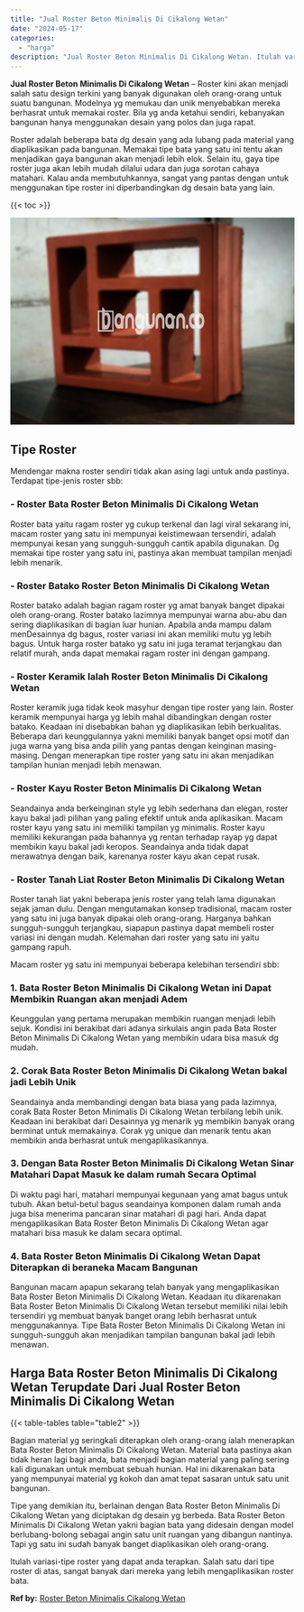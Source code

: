 ```yaml
---
title: "Jual Roster Beton Minimalis Di Cikalong Wetan"
date: "2024-05-17"
categories: 
  - "harga"
description: "Jual Roster Beton Minimalis Di Cikalong Wetan. Itulah variasi-tipe roster yang dapat anda terapkan. Salah satu dari tipe roster di atas, sangat banyak dari m..."
---
```


**Jual Roster Beton Minimalis Di Cikalong Wetan** – Roster kini akan menjadi salah satu design terkini yang banyak digunakan oleh orang-orang untuk suatu bangunan. Modelnya yg memukau dan unik menyebabkan mereka berhasrat untuk memakai roster. Bila yg anda ketahui sendiri, kebanyakan bangunan hanya menggunakan desain yang polos dan juga rapat.

Roster adalah beberapa bata dg desain yang ada lubang pada material yang diaplikasikan pada bangunan. Memakai tipe bata yang satu ini tentu akan menjadikan gaya bangunan akan menjadi lebih elok. Selain itu, gaya tipe roster juga akan lebih mudah dilalui udara dan juga sorotan cahaya matahari. Kalau anda membutuhkannya, sangat yang pantas dengan untuk menggunakan tipe roster ini diperbandingkan dg desain bata yang lain.

{{< toc >}}

![Jual Roster Beton Minimalis Di Cikalong Wetan](/images/bata-roster-minimalis-12.png)

## Tipe Roster

Mendengar makna roster sendiri tidak akan asing lagi untuk anda pastinya. Terdapat tipe-jenis roster sbb:

### \- Roster Bata Roster Beton Minimalis Di Cikalong Wetan

Roster bata yaitu ragam roster yg cukup terkenal dan lagi viral sekarang ini, macam roster yang satu ini mempunyai keistimewaan tersendiri, adalah mempunyai kesan yang sungguh-sungguh cantik apabila digunakan. Dg memakai tipe roster yang satu ini, pastinya akan membuat tampilan menjadi lebih menarik.

### \- Roster Batako Roster Beton Minimalis Di Cikalong Wetan

Roster batako adalah bagian ragam roster yg amat banyak banget dipakai oleh orang-orang. Roster batako lazimnya mempunyai warna abu-abu dan sering diaplikasikan di bagian luar hunian. Apabila anda mampu dalam menDesainnya dg bagus, roster variasi ini akan memiliki mutu yg lebih bagus. Untuk harga roster batako yg satu ini juga teramat terjangkau dan relatif murah, anda dapat memakai ragam roster ini dengan gampang.

### \- Roster Keramik Ialah Roster Beton Minimalis Di Cikalong Wetan

Roster keramik juga tidak keok masyhur dengan tipe roster yang lain. Roster keramik mempunyai harga yg lebih mahal dibandingkan dengan roster batako. Keadaan ini disebabkan bahan yg diaplikasikan lebih berkualitas. Beberapa dari keunggulannya yakni memiliki banyak banget opsi motif dan juga warna yang bisa anda pilih yang pantas dengan keinginan masing-masing. Dengan menerapkan tipe roster yang satu ini akan menjadikan tampilan hunian menjadi lebih menawan.

### \- Roster Kayu Roster Beton Minimalis Di Cikalong Wetan

Seandainya anda berkeinginan style yg lebih sederhana dan elegan, roster kayu bakal jadi pilihan yang paling efektif untuk anda aplikasikan. Macam roster kayu yang satu ini memiliki tampilan yg minimalis. Roster kayu memiliki kekurangan pada bahannya yg rentan terhadap rayap yg dapat membikin kayu bakal jadi keropos. Seandainya anda tidak dapat merawatnya dengan baik, karenanya roster kayu akan cepat rusak.

### \- Roster Tanah Liat Roster Beton Minimalis Di Cikalong Wetan

Roster tanah liat yakni beberapa jenis roster yang telah lama digunakan sejak jaman dulu. Dengan mengutamakan konsep tradisional, macam roster yang satu ini juga banyak dipakai oleh orang-orang. Harganya bahkan sungguh-sungguh terjangkau, siapapun pastinya dapat membeli roster variasi ini dengan mudah. Kelemahan dari roster yang satu ini yaitu gampang rapuh.

Macam roster yg satu ini mempunyai beberapa kelebihan tersendiri sbb:

### 1\. Bata Roster Beton Minimalis Di Cikalong Wetan ini Dapat Membikin Ruangan akan menjadi Adem

Keunggulan yang pertama merupakan membikin ruangan menjadi lebih sejuk. Kondisi ini berakibat dari adanya sirkulais angin pada Bata Roster Beton Minimalis Di Cikalong Wetan yang membikin udara bisa masuk dg mudah.

### 2\. Corak Bata Roster Beton Minimalis Di Cikalong Wetan bakal jadi Lebih Unik

Seandainya anda membandingi dengan bata biasa yang pada lazimnya, corak Bata Roster Beton Minimalis Di Cikalong Wetan terbilang lebih unik. Keadaan ini berakibat dari Desainnya yg menarik yg membikin banyak orang berminat untuk memakainya. Corak yg unique dan menarik tentu akan membikin anda berhasrat untuk mengaplikasikannya.

### 3\. Dengan Bata Roster Beton Minimalis Di Cikalong Wetan Sinar Matahari Dapat Masuk ke dalam rumah Secara Optimal

Di waktu pagi hari, matahari mempunyai kegunaan yang amat bagus untuk tubuh. Akan betul-betul bagus seandainya komponen dalam rumah anda juga bisa menerima pancaran sinar matahari di pagi hari. Anda dapat mengaplikasikan Bata Roster Beton Minimalis Di Cikalong Wetan agar matahari bisa masuk ke dalam secara optimal.

### 4\. Bata Roster Beton Minimalis Di Cikalong Wetan Dapat Diterapkan di beraneka Macam Bangunan

Bangunan macam apapun sekarang telah banyak yang mengaplikasikan Bata Roster Beton Minimalis Di Cikalong Wetan. Keadaan itu dikarenakan Bata Roster Beton Minimalis Di Cikalong Wetan tersebut memiliki nilai lebih tersendiri yg membuat banyak banget orang lebih berhasrat untuk menggunakannya. Tipe Bata Roster Beton Minimalis Di Cikalong Wetan ini sungguh-sungguh akan menjadikan tampilan bangunan bakal jadi lebih menawan.

## Harga Bata Roster Beton Minimalis Di Cikalong Wetan Terupdate Dari Jual Roster Beton Minimalis Di Cikalong Wetan

{{< table-tables table="table2" >}}

Bagian material yg seringkali diterapkan oleh orang-orang ialah menerapkan Bata Roster Beton Minimalis Di Cikalong Wetan. Material bata pastinya akan tidak heran lagi bagi anda, bata menjadi bagian material yang paling sering kali digunakan untuk membuat sebuah hunian. Hal ini dikarenakan bata yang mempunyai material yg kokoh dan amat tepat sasaran untuk satu unit bangunan.

Tipe yang demikian itu, berlainan dengan Bata Roster Beton Minimalis Di Cikalong Wetan yang diciptakan dg desain yg berbeda. Bata Roster Beton Minimalis Di Cikalong Wetan yakni bagian bata yang didesain dengan model berlubang-bolong sebagai angin satu unit ruangan yang dibangun nantinya. Tapi yg satu ini sudah banyak banget diaplikasikan oleh orang-orang.

Itulah variasi-tipe roster yang dapat anda terapkan. Salah satu dari tipe roster di atas, sangat banyak dari mereka yang lebih mengaplikasikan roster bata.

**Ref by:** [Roster Beton Minimalis Cikalong Wetan](https://id.wikipedia.org/wiki/Roster)
